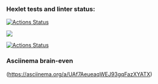 ### Hexlet tests and linter status:
[![Actions Status](https://github.com/nikboxinbox/frontend-project-lvl1/workflows/hexlet-check/badge.svg)](https://github.com/nikboxinbox/frontend-project-lvl1/actions)

<a href="https://codeclimate.com/github/codeclimate/codeclimate/maintainability"><img src="https://api.codeclimate.com/v1/badges/a99a88d28ad37a79dbf6/maintainability" /></a>

[![Actions Status](https://github.com/nikboxinbox/frontend-project-lvl1/workflows/lint/badge.svg)](https://github.com/nikboxinbox/frontend-project-lvl1/actions)

### Asciinema brain-even
(https://asciinema.org/a/UAf7AeueaqWEJ93gqFazXYATX)







